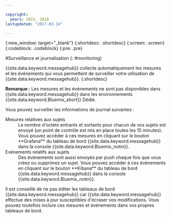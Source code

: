 ```yaml
---

copyright:
  years: 2015, 2018
lastupdated: "2017-03-14"

---
```


{:new_window: target="_blank"}
{:shortdesc: .shortdesc}
{:screen: .screen}
{:codeblock: .codeblock}
{:pre: .pre}


#Surveillance et journalisation
{: #monitoring}


{{site.data.keyword.messagehub}} collecte automatiquement les mesures et les événements qui vous permettent de surveiller votre utilisation de {{site.data.keyword.messagehub}}.
{:shortdesc}

**Remarque :** Les mesures et les événements ne sont pas disponibles dans {{site.data.keyword.messagehub}} dans les environnements
{{site.data.keyword.Bluemix_short}} Dédié.

Vous pouvez surveiller les informations de journal suivantes :

<dl>
<dt>Mesures relatives aux sujets</dt>
<dd>Le nombre d'octets entrants et sortants pour chacun de vos sujets est envoyé (un point de contrôle est mis en place toutes les 15 minutes). Vous
pouvez accéder à ces mesures en cliquant sur le bouton **Grafana**
du tableau de bord {{site.data.keyword.messagehub}} dans la console {{site.data.keyword.Bluemix_notm}}.
</dd>
<dt>Evénements relatifs aux sujets</dt>
<dd>Des événements sont aussi envoyés par push chaque fois que vous créez ou supprimez un sujet. Vous pouvez accéder à ces événements en cliquant sur le bouton **Kibana**
du tableau de bord {{site.data.keyword.messagehub}} dans la console
{{site.data.keyword.Bluemix_notm}}.</dd>
</dl>


Il est conseillé de ne pas éditer les tableaux de bord
{{site.data.keyword.messagehub}} car {{site.data.keyword.messagehub}}
effectue des mises à jour susceptibles d'écraser vos modifications. Vous pouvez toutefois inclure ces mesures et événements dans vos propres tableaux de bord.

